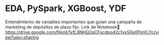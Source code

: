 # EDA, PySpark, XGBoost, YDF
Entendimiento de variables importantes que guían una campaña de marketing de depósitos de plazo fijo.
Link de Notebook🥇
https://drive.google.com/file/d/1xfL9NHQ2qCFscdoo42c1yxSXe0FmVLYc/view?usp=sharing
